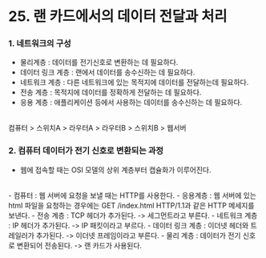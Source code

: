 # 25. 랜 카드에서의 데이터 전달과 처리

### 1. 네트워크의 구성
- 물리계층 : 데이터를 전기신호로 변환하는 데 필요하다.
- 데이터 링크 계층 : 랜에서 데이터를 송수신하는 데 필요하다.
- 네트워크 계층 : 다른 네트워크에 있는 목적지에 데이터를 전달하는데 필요하다.
- 전송 계층 : 목적지에 데이터를 정확하게 전달하는 데 필요하다.
- 응용 계층 : 애플리케이션 등에서 사용하는 데이터를 송수신하는 데 필요하다.
</br>
컴퓨터 > 스위치A > 라우터A > 라우터B > 스위치B > 웹서버


### 2. 컴퓨터 데이터가 전기 신호로 변환되는 과정
- 웹에 접속할 때는 OSI 모델의 상위 계층부터 캡슐화가 이루어진다.
</br>
- 컴퓨터 : 웹 서버에 요청을 보낼 때는 HTTP를 사용한다.
- 응용계층 : 웹 서버에 있는 html 파일을 요청하는 경우에는 GET /index.html HTTP/1.1과 같은 HTTP 메세지를 보낸다.
- 전송 계층 : TCP 헤더가 추가된다. -> 세그먼트라고 부른다.
- 네트워크 계층 : IP 헤더가 추가된다. -> IP 패킷이라고 부르다.
- 데이터 링크 계층 : 이더넷 헤더와 트레일러가 추가된다. -> 이더넷 프레임이라고 부른다.
- 물리 계층 : 데이터가 전기 신호로 변환되어 전송된다. -> 랜 카드가 사용된다.
